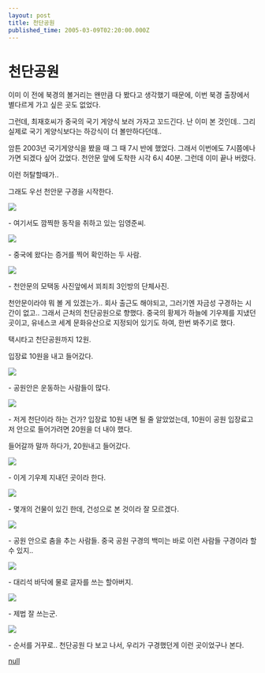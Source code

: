 ```yaml
---
layout: post
title: 천단공원
published_time: 2005-03-09T02:20:00.000Z
---
```


# 천단공원


이미 이 전에 북경의 볼거리는 왠만큼 다 봤다고 생각했기 때문에, 이번 북경 출장에서 별다르게 가고 싶은 곳도 없었다.

그런데, 최재호씨가 중국의 국기 게양식 보러 가자고 꼬드긴다. 난 이미 본 것인데.. 그리 실제로 국기 게양식보다는 하강식이 더 볼만하다던데..

암튼 2003년 국기게양식을 봤을 때 그 때 7시 반에 했었다. 그래서 이번에도 7시쯤에나 가면 되겠다 싶어 갔었다. 천안문 앞에 도착한 시각 6시 40분. 그런데 이미 끝나 버렸다.

이런 허탈할때가..

그래도 우선 천안문 구경을 시작한다.

![](../pds/200902/04/80/a0109780_498978d799f43.jpg)

\- 여기서도 깜찍한 동작을 취하고 있는 임영준씨.

![](../pds/200902/04/80/a0109780_498978d7b1e60.jpg)

\- 중국에 왔다는 증거를 찍어 확인하는 두 사람.

![](../pds/200902/04/80/a0109780_498978d7c7136.jpg)

\- 천안문의 모택동 사진앞에서 꾀죄죄 3인방의 단체사진.

천안문이라야 뭐 볼 게 있겠는가.. 회사 출근도 해야되고, 그러기엔 자금성 구경하는 시간이 없고.. 그래서 근처의 천단공원으로 향했다. 중국의 황제가 하늘에 기우제를 지냈던 곳이고, 유네스코 세계 문화유산으로 지정되어 있기도 하여, 한번 봐주기로 했다.

택시타고 천단공원까지 12원.

입장료 10원을 내고 들어갔다.

![](../pds/200902/04/80/a0109780_498978d7d6827.jpg)

\- 공원안은 운동하는 사람들이 많다.

![](../pds/200902/04/80/a0109780_498978d7e7294.jpg)

\- 저게 천단이라 하는 건가? 입장료 10원 내면 될 줄 알았었는데, 10원이 공원 입장료고 저 안으로 들어가려면 20원을 더 내야 했다.

들어갈까 말까 하다가, 20원내고 들어갔다.

![](../pds/200902/04/80/a0109780_498978d801f94.jpg)

\- 이게 기우제 지내던 곳이라 한다.

![](../pds/200902/04/80/a0109780_498978d815e0e.jpg)

\- 몇개의 건물이 있긴 한데, 건성으로 본 것이라 잘 모르겠다.

![](../pds/200902/04/80/a0109780_498978d82b333.jpg)

\- 공원 안으로 춤을 추는 사람들. 중국 공원 구경의 백미는 바로 이런 사람들 구경이라 할 수 있지..

![](../pds/200902/04/80/a0109780_498978d842929.jpg)

\- 대리석 바닥에 물로 글자를 쓰는 할아버지.

![](../pds/200902/04/80/a0109780_498978d8567f8.jpg)

\- 제법 잘 쓰는군.

![](../pds/200902/04/80/a0109780_498978d871515.jpg)

\- 순서를 거꾸로.. 천단공원 다 보고 나서, 우리가 구경했던게 이런 곳이었구나 본다.

[null](../6166820.html#6166820_1)

